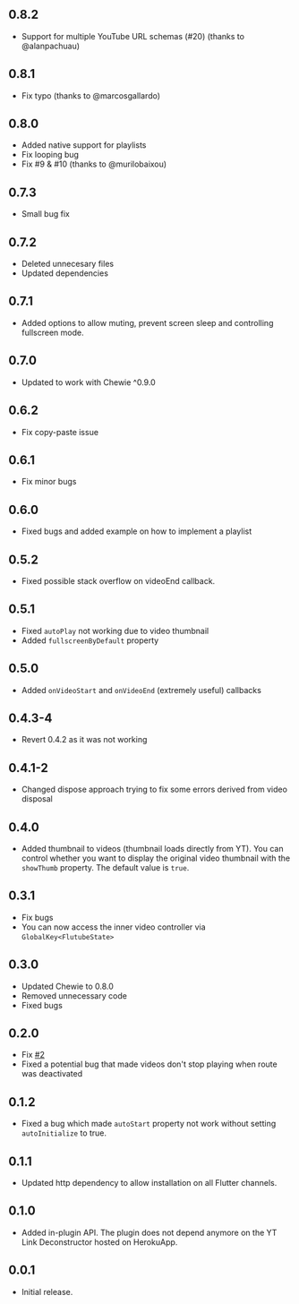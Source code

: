 ## 0.8.2

* Support for multiple YouTube URL schemas (#20) (thanks to @alanpachuau)

## 0.8.1

* Fix typo (thanks to @marcosgallardo)

## 0.8.0

* Added native support for playlists
* Fix looping bug
* Fix #9 & #10 (thanks to @murilobaixou)

## 0.7.3

* Small bug fix

## 0.7.2

* Deleted unnecesary files
* Updated dependencies

## 0.7.1

* Added options to allow muting, prevent screen sleep and controlling fullscreen mode.

## 0.7.0

* Updated to work with Chewie ^0.9.0

## 0.6.2

* Fix copy-paste issue

## 0.6.1

* Fix minor bugs

## 0.6.0

* Fixed bugs and added example on how to implement a playlist

## 0.5.2

* Fixed possible stack overflow on videoEnd callback.

## 0.5.1

* Fixed `autoPlay` not working due to video thumbnail
* Added `fullscreenByDefault` property

## 0.5.0

* Added `onVideoStart` and `onVideoEnd` (extremely useful) callbacks

## 0.4.3-4

* Revert 0.4.2 as it was not working

## 0.4.1-2

* Changed dispose approach trying to fix some errors derived from video disposal

## 0.4.0

* Added thumbnail to videos (thumbnail loads directly from YT). You can control whether you want to display the original video thumbnail with the `showThumb` property. The default value is `true`.

## 0.3.1

* Fix bugs
* You can now access the inner video controller via `GlobalKey<FlutubeState>`

## 0.3.0

* Updated Chewie to 0.8.0
* Removed unnecessary code
* Fixed bugs

## 0.2.0

* Fix [#2](https://github.com/ja2375/FluTube/issues/2)
* Fixed a potential bug that made videos don't stop playing when route was deactivated

## 0.1.2

* Fixed a bug which made `autoStart` property not work without setting `autoInitialize` to true.

## 0.1.1

* Updated http dependency to allow installation on all Flutter channels.

## 0.1.0

* Added in-plugin API. The plugin does not depend anymore on the YT Link Deconstructor hosted on HerokuApp.

## 0.0.1

* Initial release.
